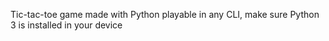 Tic-tac-toe game made with Python
playable in any CLI, make sure Python 3 is installed in your device
